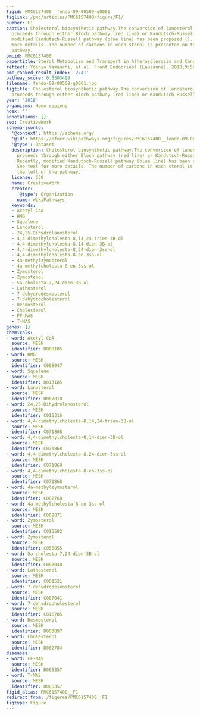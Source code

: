 ```yaml
---
figid: PMC6157400__fendo-09-00509-g0001
figlink: /pmc/articles/PMC6157400/figure/F1/
number: F1
caption: Cholesterol biosynthetic pathway.The conversion of lanosterol to cholesterol
  proceeds through either Bloch pathway (red line) or Kandutsch-Russell pathway. Recently,
  modified Kandutsch-Russell pathway (blue line) has been proposed (). See text for
  more details. The number of carbons in each sterol is presented on the left of the
  pathway.
pmcid: PMC6157400
papertitle: Sterol Metabolism and Transport in Atherosclerosis and Cancer.
reftext: Yoshio Yamauchi, et al. Front Endocrinol (Lausanne). 2018;9:509.
pmc_ranked_result_index: '2741'
pathway_score: 0.5303499
filename: fendo-09-00509-g0001.jpg
figtitle: Cholesterol biosynthetic pathway.The conversion of lanosterol to cholesterol
  proceeds through either Bloch pathway (red line) or Kandutsch-Russell pathway
year: '2018'
organisms: Homo sapiens
ndex: ''
annotations: []
seo: CreativeWork
schema-jsonld:
  '@context': https://schema.org/
  '@id': https://pfocr.wikipathways.org/figures/PMC6157400__fendo-09-00509-g0001.html
  '@type': Dataset
  description: Cholesterol biosynthetic pathway.The conversion of lanosterol to cholesterol
    proceeds through either Bloch pathway (red line) or Kandutsch-Russell pathway.
    Recently, modified Kandutsch-Russell pathway (blue line) has been proposed ().
    See text for more details. The number of carbons in each sterol is presented on
    the left of the pathway.
  license: CC0
  name: CreativeWork
  creator:
    '@type': Organization
    name: WikiPathways
  keywords:
  - Acetyl-CoA
  - HMG
  - Squalene
  - Lanosterol
  - 24,25-Dihydrolanosterol
  - 4,4-dimethylcholesta-8,14,24-trien-3B-ol
  - 4,4-dimethylcholesta-8,14-dien-3B-ol
  - 4,4-dimethylcholesta-8,24-dien-3ss-ol
  - 4,4-dimethylcholesta-8-en-3ss-ol
  - 4a-methylzymosterol
  - 4a-methylcholesta-8-en-3ss-ol
  - Zymosterol
  - Zymostenol
  - 5a-cholesta-7,24-dien-3B-ol
  - Lathosterol
  - 7-dehydrodesmosterol
  - 7-dehydrocholesterol
  - Desmosterol
  - Cholesterol
  - FF-MAS
  - T-MAS
genes: []
chemicals:
- word: Acetyl-CoA
  source: MESH
  identifier: D000105
- word: HMG
  source: MESH
  identifier: C008047
- word: Squalene
  source: MESH
  identifier: D013185
- word: Lanosterol
  source: MESH
  identifier: D007810
- word: 24,25-Dihydrolanosterol
  source: MESH
  identifier: C015316
- word: 4,4-dimethylcholesta-8,14,24-trien-3B-ol
  source: MESH
  identifier: C071868
- word: 4,4-dimethylcholesta-8,14-dien-3B-ol
  source: MESH
  identifier: C071868
- word: 4,4-dimethylcholesta-8,24-dien-3ss-ol
  source: MESH
  identifier: C071868
- word: 4,4-dimethylcholesta-8-en-3ss-ol
  source: MESH
  identifier: C071868
- word: 4a-methylzymosterol
  source: MESH
  identifier: C082768
- word: 4a-methylcholesta-8-en-3ss-ol
  source: MESH
  identifier: C069871
- word: Zymosterol
  source: MESH
  identifier: C015582
- word: Zymostenol
  source: MESH
  identifier: C056855
- word: 5a-cholesta-7,24-dien-3B-ol
  source: MESH
  identifier: C007040
- word: Lathosterol
  source: MESH
  identifier: C001521
- word: 7-dehydrodesmosterol
  source: MESH
  identifier: C007041
- word: 7-dehydrocholesterol
  source: MESH
  identifier: C016705
- word: Desmosterol
  source: MESH
  identifier: D003897
- word: Cholesterol
  source: MESH
  identifier: D002784
diseases:
- word: FF-MAS
  source: MESH
  identifier: D005357
- word: T-MAS
  source: MESH
  identifier: D005357
figid_alias: PMC6157400__F1
redirect_from: /figures/PMC6157400__F1
figtype: Figure
---
```

